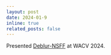 ```yaml
---
layout: post
date: 2024-01-9
inline: true
related_posts: false
---
```


Presented [Deblur-NSFF](https://openaccess.thecvf.com/content/WACV2024/papers/Luthra_Deblur-NSFF_Neural_Scene_Flow_Fields_for_Blurry_Dynamic_Scenes_WACV_2024_paper.pdf) at WACV 2024. 